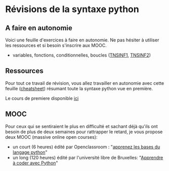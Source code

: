 # Révisions de la syntaxe python

## A faire en autonomie

Voici une feuille d'exercices à faire en autonomie. Ne pas hésiter à utiliser les ressources et si besoin s'inscrire aux MOOC.

- variables, fonctions, conditionnelles, boucles ([TNSINF1](https://moodle.monlycee.net/mod/lti/view.php?id=67691), [TNSINF2](https://moodle.monlycee.net/mod/lti/view.php?id=67691))

## Ressources

Pour tout ce travail de révision, vous allez travailler en autonomie avec cette feuille ([cheatsheet](Cheatsheet/cheatsheet.html)) résumant toute la syntaxe python vue en première.

Le cours de premiere disponible [ici](https://premiere-nsi.vercel.app)

## MOOC

Pour ceux qui se sentiraient le plus en difficulté et sachant déjà qu'ils ont besoin de plus de deux semaines pour rattrapper le retard, je vous propose deux MOOC (massive online open courses):

- un court (6 heures) édité par Openclassroom : "[apprenez les bases du langage python](https://openclassrooms.com/fr/courses/7168871-apprenez-les-bases-du-langage-python)"
- un long (120 heures) édité par l'université libre de Bruxelles: "[Apprendre à coder avec Python](https://www.fun-mooc.fr/fr/cours/apprendre-a-coder-avec-python/)"

